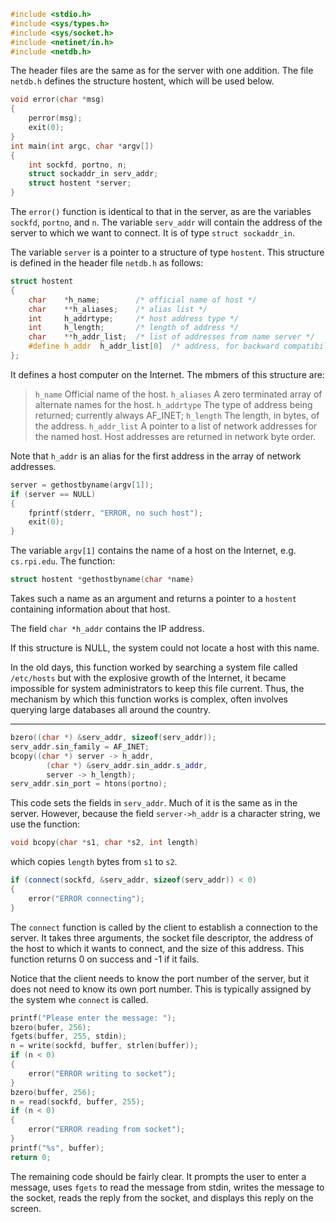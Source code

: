 ```cpp
#include <stdio.h>
#include <sys/types.h>
#include <sys/socket.h>
#include <netinet/in.h>
#include <netdb.h>
```

The header files are the same as for the server with one addition. The file `netdb.h` defines the structure hostent, which will be used below. 

```cpp
void error(char *msg)
{
    perror(msg);
    exit(0);
}
int main(int argc, char *argv[])
{
    int sockfd, portno, n;
    struct sockaddr_in serv_addr;
    struct hostent *server;
}
```

The `error()` function is identical to that in the server, as are the variables `sockfd`, `portno`, and `n`. The variable `serv_addr` will contain the address of the server to which we want to connect. It is of type `struct sockaddr_in`.

The variable `server` is a pointer to a structure of type `hostent`. This structure is defined in the header file `netdb.h` as follows:

```cpp
struct hostent
{
    char    *h_name;        /* official name of host */
    char    **h_aliases;    /* alias list */
    int     h_addrtype;     /* host address type */
    int     h_length;       /* length of address */
    char    **h_addr_list;  /* list of addresses from name server */
    #define h_addr  h_addr_list[0]  /* address, for backward compatibility */
};
```

It defines a host computer on the Internet. The mbmers of this structure are:
> `h_name`  Official name of the host.
> `h_aliases`   A zero terminated array of alternate names for the host.
> `h_addrtype`  The type of address being returned; currently always AF_INET;
> `h_length`    The length, in bytes, of the address.
> `h_addr_list` A pointer to a list of network addresses for the named host. Host addresses are returned in network byte order. 

Note that `h_addr` is an alias for the first address in the array of network addresses. 

```cpp
server = gethostbyname(argv[1]);
if (server == NULL)
{
    fprintf(stderr, "ERROR, no such host");
    exit(0);
}
```

The variable `argv[1]` contains the name of a host on the Internet, e.g. `cs.rpi.edu`. The function:

```cpp
struct hostent *gethostbyname(char *name)
```
Takes such a name as an argument and returns a pointer to a `hostent` containing information about that host.

The field `char *h_addr` contains the IP address.

If this structure is NULL, the system could not locate a host with this name. 

In the old days, this function worked by searching a system file called `/etc/hosts` but with the explosive growth of the Internet, it became impossible for system administrators to keep this file current. Thus, the mechanism by which this function works is complex, often involves querying large databases all around the country.

___

```cpp
bzero((char *) &serv_addr, sizeof(serv_addr));
serv_addr.sin_family = AF_INET;
bcopy((char *) server -> h_addr,
        (char *) &serv_addr.sin_addr.s_addr, 
        server -> h_length);
serv_addr.sin_port = htons(portno);
```

This code sets the fields in `serv_addr`. Much of it is the same as in the server. However, because the field `server->h_addr` is a character string, we use the function:

```cpp
void bcopy(char *s1, char *s2, int length)
```

which copies `length` bytes from `s1` to `s2`.

```cpp
if (connect(sockfd, &serv_addr, sizeof(serv_addr)) < 0)
{
    error("ERROR connecting");
}
```

The `connect` function is called by the client to establish a connection to the server. It takes three arguments, the socket file descriptor, the address of the host to which it wants to connect, and the size of this address. This function returns 0 on success and -1 if it fails. 

Notice that the client needs to know the port number of the server, but it does not need to know its own port number. This is typically assigned by the system whe `connect` is called. 

```cpp
printf("Please enter the message: ");
bzero(bufer, 256);
fgets(buffer, 255, stdin);
n = write(sockfd, buffer, strlen(buffer));
if (n < 0)
{
    error("ERROR writing to socket");
}
bzero(buffer, 256);
n = read(sockfd, buffer, 255);
if (n < 0)
{
    error("ERROR reading from socket");
}
printf("%s", buffer);
return 0;
```

The remaining code should be fairly clear. It prompts the user to enter a message, uses `fgets` to read the message from stdin, writes the message to the socket, reads the reply from the socket, and displays this reply on the screen.

